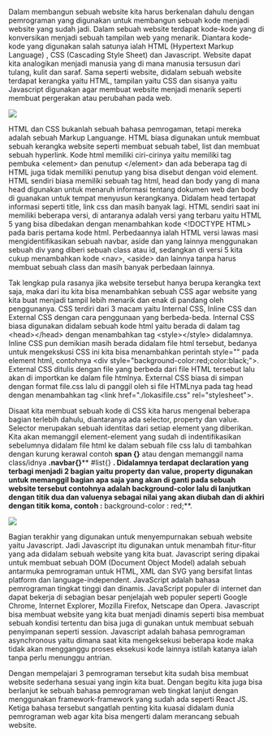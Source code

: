 Dalam membangun sebuah website kita harus berkenalan dahulu dengan pemrograman yang digunakan untuk membangun sebuah kode menjadi website yang sudah jadi. Dalam sebuah website terdapat kode-kode yang di konversikan menjadi sebuah tampilan web yang menarik. Diantara kode-kode yang digunakan salah satunya ialah HTML (Hypertext Markup Language) , CSS (Cascading Style Sheet) dan Javascript. Website dapat kita analogikan menjadi manusia yang di mana manusia tersusun dari tulang, kulit dan saraf. Sama seperti website, didalam sebuah website terdapat kerangka yaitu HTML, tampilan yaitu CSS dan sisanya yaitu Javascript digunakan agar membuat website menjadi menarik seperti membuat pergerakan atau perubahan pada web.

![](RackMultipart20220919-1-jailzl_html_ab562180ea75fe02.jpg)

HTML dan CSS bukanlah sebuah bahasa pemrogaman, tetapi mereka adalah sebuah Markup Languange. HTML biasa digunakan untuk membuat sebuah kerangka website seperti membuat sebuah tabel, list dan membuat sebuah hyperlink. Kode html memiliki ciri-cirinya yaitu memiliki tag pembuka \<element\> dan penutup \</element\> dan ada beberapa tag di HTML juga tidak memiliki penutup yang bisa disebut dengan void element. HTML sendiri biasa memiliki sebuah tag html, head dan body yang di mana head digunakan untuk menaruh informasi tentang dokumen web dan body di guanakan untuk tempat menyusun kerangkanya. Didalam head tertapat informasi seperti title, link css dan masih banyak lagi. HTML sendiri saat ini memiliki beberapa versi, di antaranya adalah versi yang terbaru yaitu HTML 5 yang bisa dibedakan dengan menambahkan kode \<!DOCTYPE HTML\> pada baris pertama kode html. Perbedaannya ialah HTML versi lawas masi mengidentifikasikan sebuah navbar, aside dan yang lainnya menggunakan sebuah div yang diberi sebuah class atau id, sedangkan di versi 5 kita cukup menambahkan kode \<nav\>, \<aside\> dan lainnya tanpa harus membuat sebuah class dan masih banyak perbedaan lainnya.

Tak lengkap pula rasanya jika website tersebut hanya berupa kerangka text saja, maka dari itu kita bisa menambahkan sebuah CSS agar website yang kita buat menjadi tampil lebih menarik dan enak di pandang oleh penggunanya. CSS terdiri dari 3 macam yaitu Internal CSS, Inline CSS dan External CSS dengan cara penggunaan yang berbeda-beda. Internal CSS biasa digunakan didalam sebuah kode html yaitu berada di dalam tag \<head\>\</head\> dengan menambahkan tag \<style\>\</style\> didalamnya. Inline CSS pun demikian masih berada didalam file html tersebut, bedanya untuk mengekskusi CSS ini kita bisa menambahkan perintah style="" pada element html, contohnya \<div style="background-color:red;color:black;"\>. External CSS ditulis dengan file yang berbeda dari file HTML tersebut lalu akan di importkan ke dalam file htmlnya. External CSS biasa di simpan dengan format file.css lalu di panggil oleh si file HTMLnya pada tag head dengan menambahkan tag \<link href="./lokasifile.css" rel="stylesheet"\>.

Disaat kita membuat sebuah kode di CSS kita harus mengenal beberapa bagian terlebih dahulu, diantaranya ada selector, property dan value. Selector merupakan sebuah identitas dari setiap element yang diberikan. Kita akan memanggil element-element yang sudah di indentifikasikan sebelumnya didalam file html ke dalam sebuah file css lalu di tambahkan dengan kurung kerawal contoh **span {}** atau dengan memanggil nama class/idnya **.navbar{}**** #list{} **. Didalamnya terdapat declaration yang terbagi menjadi 2 bagian yaitu property dan value, property digunakan untuk memanggil bagian apa saja yang akan di ganti pada sebuah website tersebut contohnya adalah background-color lalu di lanjutkan dengan titik dua dan valuenya sebagai nilai yang akan diubah dan di akhiri dengan titik koma, contoh :** background-color : red;**.

![](http://www.webhozz.com/blog/wp-content/uploads/2017/09/gambar-css.png)

Bagian terakhir yang digunakan untuk menyempurnakan sebuah website yaitu Javascript. Jadi Javascript itu digunakan untuk menambah fitur-fitur yang ada didalam sebuah website yang kita buat. Javascript sering dipakai untuk membuat sebuah DOM (Document Object Model) adalah sebuah antarmuka pemrograman untuk HTML, XML dan SVG yang bersifat lintas platform dan language-independent. JavaScript adalah bahasa pemrograman tingkat tinggi dan dinamis. JavaScript populer di internet dan dapat bekerja di sebagian besar penjelajah web populer seperti Google Chrome, Internet Explorer, Mozilla Firefox, Netscape dan Opera. Javascript bisa membuat website yang kita buat menjadi dinamis seperti bisa membuat sebuah kondisi tertentu dan bisa juga di gunakan untuk membuat sebuah penyimpanan seperti session. Javascript adalah bahasa pemrograman asynchronous yaitu dimana saat kita mengeksekusi beberapa kode maka tidak akan mengganggu proses eksekusi kode lainnya istilah katanya ialah tanpa perlu menunggu antrian.

Dengan mempelajari 3 pemrograman tersebut kita sudah bisa membuat website sederhana sesuai yang ingin kita buat. Dengan begitu kita juga bisa berlanjut ke sebuah bahasa pemrograman web tingkat lanjut dengan menggunakan framework-framework yang sudah ada seperti React JS. Ketiga bahasa tersebut sangatlah penting kita kuasai didalam dunia pemrograman web agar kita bisa mengerti dalam merancang sebuah website.
